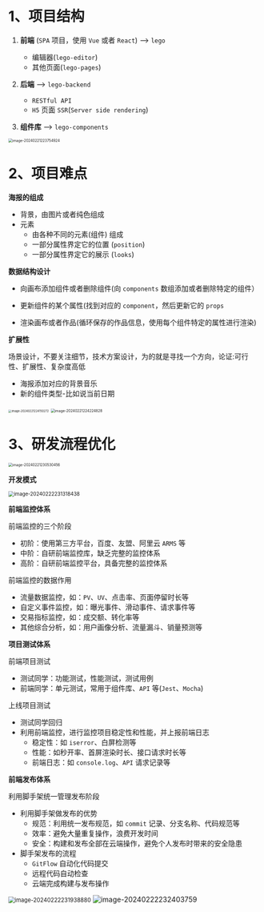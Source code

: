 # 1、项目结构

1. **前端** (`SPA` 项目，使用 `Vue` 或者 `React`) --> `lego`

     - 编辑器(`lego-editor`)
     - 其他页面(`lego-pages`)

2. **后端** --> `lego-backend`

     - `RESTful API`
     - `H5` 页面 `SSR`(`Server side rendering`)
3. **组件库** --> `lego-components`

<img src="../../../assets/image-20240221223754924.png" alt="image-20240221223754924" style="zoom:50%;" />

# 2、项目难点

**海报的组成**

- 背景，由图片或者纯色组成
- 元素
  - 由各种不同的元素(组件) 组成
  - 一部分属性界定它的位置 (`position`)
  - 一部分属性界定它的展示 (`looks`)

**数据结构设计**

- 向画布添加组件或者删除组件(向 `components` 数组添加或者删除特定的组件）

- 更新组件的某个属性(找到对应的 `component`，然后更新它的 `props`

- 渲染画布或者作品(循环保存的作品信息，使用每个组件特定的属性进行渲染)

**扩展性**

场景设计，不要关注细节，技术方案设计，为的就是寻找一个方向，论证:可行性、扩展性、复杂度高低

- 海报添加对应的背景音乐
- 新的组件类型-比如说当前日期

<img src="../../../assets/image-20240221224150272.png" alt="image-20240221224150272" style="zoom:40%;" />

<img src="../../../assets/image-20240221224224828.png" alt="image-20240221224224828" style="zoom:50%;" />

# 3、研发流程优化

<img src="../../../assets/image-20240221230530456.png" alt="image-20240221230530456" style="zoom:50%;" />

**开发模式**

<img src="../../../assets/image-20240222231318438.png" alt="image-20240222231318438" style="zoom:70%;" />

**前端监控体系**

前端监控的三个阶段

- 初阶：使用第三方平台，百度、友盟、阿里云 `ARMS` 等
- 中阶：自研前端监控库，缺乏完整的监控体系
- 高阶：自研前端监控平台，具备完整的监控体系

前端监控的数据作用

- 流量数据监控，如：`PV`、`UV`、点击率、页面停留时长等
- 自定义事件监控，如：曝光事件、滑动事件、请求事件等
- 交易指标监控，如：成交额、转化率等
- 其他综合分析，如：用户画像分析、流量漏斗、销量预测等

**项目测试体系**

前端项目测试

- 测试同学：功能测试，性能测试，测试用例
- 前端同学：单元测试，常用于组件库、`API` 等(`Jest`、`Mocha`)

上线项目测试

- 测试同学回归
- 利用前端监控，进行监控项目稳定性和性能，并上报前端日志
  - 稳定性：如 `iserror`、白屏检测等
  - 性能：如秒开率、首屏渲染时长、接口请求时长等
  - 前端日志：如 `console.log`、`API` 请求记录等

**前端发布体系**

利用脚手架统一管理发布阶段

- 利用脚手架做发布的优势
  - 规范：利用统一发布规范，如 `commit` 记录、分支名称、代码规范等
  - 效率：避免大量重复操作，浪费开发时间
  - 安全：构建和发布全部在云端操作，避免个人发布时带来的安全隐患
- 脚手架发布的流程
  - `GitFlow` 自动化代码提交
  - 远程代码自动检查
  - 云端完成构建与发布操作

<img src="../../../assets/image-20240222231938880.png" alt="image-20240222231938880" style="zoom:80%;" />

<img src="../../../assets/image-20240222232403759.png" alt="image-20240222232403759" style="zoom:100%;" />
